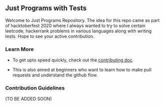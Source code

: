 ## Just Programs with Tests

Welcome to Just Programs Repository. The idea for this repo came as part of hacktoberfest 2020 where I always wanted to try to solve certain leetcode, hackerrank problems in various languages along with writing tests. Hope to see your active contribution.


### Learn More

* To get upto speed quickly, check out the [contributing doc](#).

* This is also aimed at beginners who want to learn how to make pull requests and understand the github flow.

### Contribution Guidelines
(TO BE ADDED SOON)